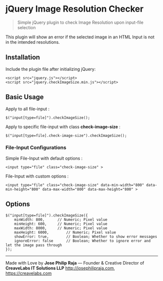 # jQuery Image Resolution Checker

> Simple jQuery plugin to check Image Resolution upon input-file selection

This plugin will show an error if the selected image in an HTML Input is not in the intended resolutions.

## Installation

Include the plugin file after initializing jQuery:

```
<script src="jquery.js"></script> 
<script src="jquery.checkImageSize.min.js"></script>
```

## Basic Usage

Apply to all file-input :
```
$("input[type=file]").checkImageSize();
```

Apply to specific file-input with class **check-image-size** :

```
$("input[type=file].check-image-size").checkImageSize();
```

### File-Input Configurations

Simple File-Input with default options :
```
<input type="file" class="check-image-size" >
```

File-Input with custom options :
```
<input type="file" class="check-image-size" data-min-width="800" data-min-height="800" data-max-width="800" data-max-height="800" >
```

## Options

```
$("input[type=file]").checkImageSize({
    minWidth: 800,		// Numeric; Pixel value
    minHeight: 600,		// Numeric; Pixel value
    maxWidth: 8000,		// Numeric; Pixel value
    maxHeight: 6000,		// Numeric; Pixel value
    showError: true,		// Boolean; Whether to show error messages
    ignoreError: false		// Boolean; Whether to ignore error and let the image pass through
});
```

----

Made with Love by **Jose Philip Raja** &mdash; Founder & Creative Director of **CreaveLabs IT Solutions LLP**
http://josephilipraja.com, https://creavelabs.com
